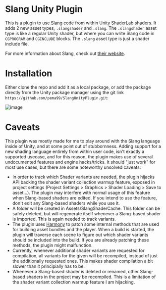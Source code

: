 # Slang Unity Plugin

This is a plugin to use [Slang](https://github.com/shader-slang/slang) code from within Unity ShaderLab shaders. It adds 2 new asset types, `.slangshader` and `.slang`. The `.slangshader` asset type is like a regular Unity shader, but where you can write Slang code in `CGPROGRAM` and `CGINCLUDE` blocks. The `.slang` asset type is just a shader include file.

For more information about Slang, check out [their website](https://shader-slang.com/slang/).

# Installation

Either clone the repo and add it as a local package, or add the package directly from the Unity package manager using the git link `https://github.com/pema99/SlangUnityPlugin.git`:

![image](https://github.com/pema99/SlangUnityPlugin/assets/11212115/4fb0045e-a1f3-4f46-8c56-9ddc2ed4ee46)

# Caveats

This plugin was mostly made for me to play around with the Slang language inside of Unity, and at some point out of stubbornness. Adding support for a new shading language entirely from within user code, isn't exactly a supported usecase, and for this reason, the plugin makes use of several undocumented features and engine hacks/tricks. It should "just work" for most use cases, but there are some noteworthy unsolved caveats:

- In order to track which Shader variants are needed, the plugin hijacks API backing the shader variant collection warmup feature, exposed in project settings (Project Settings > Graphics > Shader Loading > Save to asset...). The plugin may interfere with normal usage of this feature when Slang-based shaders are edited. If you intend to use the feature, don't edit any Slang-based shaders while you use it.
- A folder will be created in Assets/SlangShaderCache. This folder can be safely deleted, but will regenerate itself whenever a Slang-based shader is imported. This is again needed to track variants.
- The plugin uses [Harmony](https://github.com/pardeike/Harmony) to patch some internal methods that are used for building asset bundles and the player. When a build is started, the plugin will traverse each scene to figure out which shader variants should be included into the build. If you are already patching these methods, the plugin might malfunction.
- Currently, whenever additional shader variants are requested for compilation, all variants for the given will be recompiled, instead of just the additionally requested ones. This makes shader compilation a bit slower than it principially has to be.
- Whenever a Slang-based shader is deleted or renamed, other Slang-based shaders in the project may be recompiled. This is a limitation of the shader variant collection warmup feature I am hijacking.

